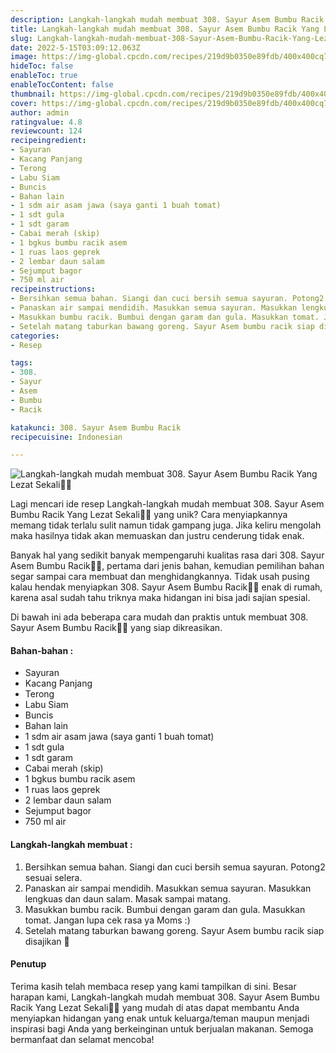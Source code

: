 ```yaml
---
description: Langkah-langkah mudah membuat 308. Sayur Asem Bumbu Racik Yang Lezat Sekali"
title: Langkah-langkah mudah membuat 308. Sayur Asem Bumbu Racik Yang Lezat Sekali
slug: Langkah-langkah-mudah-membuat-308-Sayur-Asem-Bumbu-Racik-Yang-Lezat-Sekali
date: 2022-5-15T03:09:12.063Z
image: https://img-global.cpcdn.com/recipes/219d9b0350e89fdb/400x400cq70/photo.jpg
hideToc: false
enableToc: true
enableTocContent: false
thumbnail: https://img-global.cpcdn.com/recipes/219d9b0350e89fdb/400x400cq70/photo.jpg
cover: https://img-global.cpcdn.com/recipes/219d9b0350e89fdb/400x400cq70/photo.jpg
author: admin
ratingvalue: 4.8
reviewcount: 124
recipeingredient:
- Sayuran
- Kacang Panjang
- Terong
- Labu Siam
- Buncis
- Bahan lain
- 1 sdm air asam jawa (saya ganti 1 buah tomat)
- 1 sdt gula
- 1 sdt garam
- Cabai merah (skip)
- 1 bgkus bumbu racik asem
- 1 ruas laos geprek
- 2 lembar daun salam
- Sejumput bagor
- 750 ml air
recipeinstructions:
- Bersihkan semua bahan. Siangi dan cuci bersih semua sayuran. Potong2 sesuai selera.
- Panaskan air sampai mendidih. Masukkan semua sayuran. Masukkan lengkuas dan daun salam. Masak sampai matang.
- Masukkan bumbu racik. Bumbui dengan garam dan gula. Masukkan tomat. Jangan lupa cek rasa ya Moms :)
- Setelah matang taburkan bawang goreng. Sayur Asem bumbu racik siap disajikan 🥰
categories:
- Resep

tags:
- 308.
- Sayur
- Asem
- Bumbu
- Racik

katakunci: 308. Sayur Asem Bumbu Racik
recipecuisine: Indonesian

---
```


![Langkah-langkah mudah membuat 308. Sayur Asem Bumbu Racik Yang Lezat Sekali👩‍🍳](https://img-global.cpcdn.com/recipes/219d9b0350e89fdb/400x400cq70/photo.jpg)

Lagi mencari ide resep Langkah-langkah mudah membuat 308. Sayur Asem Bumbu Racik Yang Lezat Sekali👩‍🍳 yang unik? Cara menyiapkannya memang tidak terlalu sulit namun tidak gampang juga. Jika keliru mengolah maka hasilnya tidak akan memuaskan dan justru cenderung tidak enak.

Banyak hal yang sedikit banyak mempengaruhi kualitas rasa dari 308. Sayur Asem Bumbu Racik👩‍🍳, pertama dari jenis bahan, kemudian pemilihan bahan segar sampai cara membuat dan menghidangkannya. Tidak usah pusing kalau hendak menyiapkan 308. Sayur Asem Bumbu Racik👩‍🍳 enak di rumah, karena asal sudah tahu triknya maka hidangan ini bisa jadi sajian spesial.

Di bawah ini ada beberapa cara mudah dan praktis untuk membuat 308. Sayur Asem Bumbu Racik👩‍🍳 yang siap dikreasikan.

<!--inarticleads1-->

#### Bahan-bahan :

- Sayuran
- Kacang Panjang
- Terong
- Labu Siam
- Buncis
- Bahan lain
- 1 sdm air asam jawa (saya ganti 1 buah tomat)
- 1 sdt gula
- 1 sdt garam
- Cabai merah (skip)
- 1 bgkus bumbu racik asem
- 1 ruas laos geprek
- 2 lembar daun salam
- Sejumput bagor
- 750 ml air

<!--inarticleads2-->

#### Langkah-langkah membuat :

1. Bersihkan semua bahan. Siangi dan cuci bersih semua sayuran. Potong2 sesuai selera.
1. Panaskan air sampai mendidih. Masukkan semua sayuran. Masukkan lengkuas dan daun salam. Masak sampai matang.
1. Masukkan bumbu racik. Bumbui dengan garam dan gula. Masukkan tomat. Jangan lupa cek rasa ya Moms :)
1. Setelah matang taburkan bawang goreng. Sayur Asem bumbu racik siap disajikan 🥰

#### Penutup

Terima kasih telah membaca resep yang kami tampilkan di sini. Besar harapan kami, Langkah-langkah mudah membuat 308. Sayur Asem Bumbu Racik Yang Lezat Sekali👩‍🍳 yang mudah di atas dapat membantu Anda menyiapkan hidangan yang enak untuk keluarga/teman maupun menjadi inspirasi bagi Anda yang berkeinginan untuk berjualan makanan. Semoga bermanfaat dan selamat mencoba!